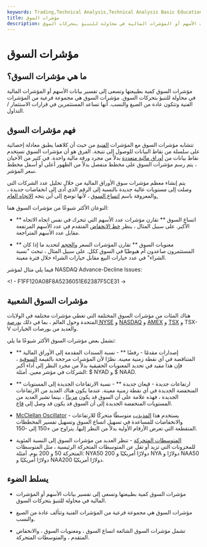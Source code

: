 ```yaml
---
keywords: Trading,Technical Analysis,Technical Analysis Basic Education
title: مؤشرات السوق
description: مؤشرات السوق كمية بطبيعتها وتسعى إلى تفسير بيانات الأسهم أو المؤشرات المالية في محاولة للتنبؤ بتحركات السوق.
---
```


# مؤشرات السوق
## ما هي مؤشرات السوق؟

مؤشرات السوق كمية بطبيعتها وتسعى إلى تفسير بيانات الأسهم أو المؤشرات المالية في محاولة للتنبؤ بتحركات السوق. مؤشرات السوق هي مجموعة فرعية من المؤشرات الفنية وتتكون عادة من الصيغ والنسب. أنها تساعد المستثمرين في قرارات الاستثمار / التداول.

## فهم مؤشرات السوق

تتشابه مؤشرات السوق مع المؤشرات [الفنية](/technicalindicator) من حيث أن كلاهما يطبق معادلة إحصائية على سلسلة من نقاط البيانات للوصول إلى نتيجة. الفرق هو أن مؤشرات السوق تستخدم نقاط بيانات من [أوراق مالية متعددة](/security) بدلاً من مجرد ورقة مالية واحدة. في كثير من الأحيان ، يتم رسم مؤشرات السوق على مخطط منفصل بدلاً من الظهور أعلى أو أسفل مخطط سعر المؤشر.

يتم إنشاء معظم مؤشرات سوق الأوراق المالية من خلال تحليل عدد الشركات التي وصلت إلى مستويات عالية جديدة بالنسبة إلى الرقم الذي أدى إلى انخفاضات جديدة ، والمعروفة باسم [اتساع السوق](/market_breadth) ، لأنها توضح إلى أين يتجه [الاتجاه العام.](/trend)

النوعان الأكثر شيوعًا من مؤشرات السوق هما:

- ** اتساع السوق ** تقارن مؤشرات عدد الأسهم التي تتحرك في نفس اتجاه الاتجاه الأكبر. على سبيل المثال ، ينظر [خط الانخفاض](/advancedeclineline) المتقدم في عدد الأسهم المرتفعة مقابل عدد الأسهم المتراجعة.

- ** معنويات السوق ** تقارن المؤشرات السعر [والحجم](/volume) لتحديد ما إذا كان المستثمرون صاعدون أم هبوطيًا في السوق ككل. على سبيل المثال ، تبحث "نسبة الشراء" في عدد خيارات البيع مقابل خيارات الشراء خلال فترة معينة.

فيما يلي مثال لمؤشر NASDAQ Advance-Decline Issues:

<! - F1FF120A08F8A5236051E62387F5CE31 ->

## مؤشرات السوق الشعبية

هناك المئات من مؤشرات السوق المختلفة التي تغطي مؤشرات مختلفة في الولايات المتحدة وحول العالم ، بما في ذلك [بورصة NYSE](/nyse) و [NASDAQ](/nasdaq) و [AMEX](/amex) و [TSX](/toronto-stock-exchange-tsx) و TSX-V والعديد من بورصات الخيارات.

تشمل بعض مؤشرات السوق الأكثر شيوعًا ما يلي:

- ** إصدارات مقدمًا - رفضًا ** - نسبة السندات المقدمة إلى الأوراق المالية المتناقصة في أي نقطة زمنية معينة. نظرًا لأن المؤشرات مرجحة بالقيمة [السوقية](/marketcapitalization) ، فإن هذا مفيد في تحديد المعنويات الحقيقية بدلاً من مجرد النظر إلى أداء أكبر الشركات في مؤشر معين. أمثلة: $ NYAD و $ NAAD.

- ** ارتفاعات جديدة - قيعان جديدة ** - نسبة الارتفاعات الجديدة إلى المستويات المنخفضة الجديدة في أي نقطة زمنية معينة. عندما يكون هناك العديد من الارتفاعات الجديدة ، فهذه علامة على أن السوق قد يكون [مزبدًا](/froth) ، بينما تشير العديد من المستويات المنخفضة الجديدة إلى أن السوق قد يكون قد وصل إلى [قاع](/bottom).

- [McClellan Oscillator](/mcclellanoscillator) - يستخدم هذا [المذبذب](/oscillator) متوسطًا متحركًا للارتفاعات والانخفاضات للمساعدة في تسهيل اتساع السوق وتسهيل تفسير المخططات المتقطعة التي تعرض الأرقام الأولية بدلاً من النظر إليها. يتراوح من +150 إلى -150.

- [المتوسطات المتحركة](/movingaverage) - تنظر العديد من مؤشرات السوق إلى النسبة المئوية للمخزونات التي تزيد أو تقل عن المتوسطات المتحركة الرئيسية ، مثل المتوسطات المتحركة 50 و 200 يوم. أمثلة: NYA50 دولارًا أمريكيًا و 200 NYA دولارًا و NAA50 دولارًا أمريكيًا و NAA200 دولارًا أمريكيًا.

## يسلط الضوء

- مؤشرات السوق كمية بطبيعتها وتسعى إلى تفسير بيانات الأسهم أو المؤشرات المالية في محاولة للتنبؤ بتحركات السوق.

- مؤشرات السوق هي مجموعة فرعية من المؤشرات الفنية وتتألف عادة من الصيغ والنسب.

- تشمل مؤشرات السوق الشائعة اتساع السوق ، ومعنويات السوق ، والانخفاض المتقدم ، والمتوسطات المتحركة.

